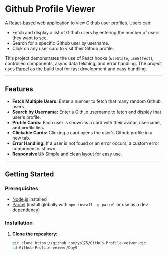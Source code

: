 <!-- # API KEYS
https://api.github.com/users?per_page=${count}
https://api.github.com/users/taylorotwell
https://api.github.com/users?since=6000&per_page=20

```Javascript
function Body(){
    async function fetchData(){
        const response = fetch(`https://api.github.com/users?per_page=${10}`)
        const data = await response.json();
        console.log(data);
        return data ;
    }
    const data = fetchData();
    return (
        <>
            {
                data.map(()=>{
                    return (
                    <div>
                    
                    </div>)
                })
            }
        </>
    )
}
```
# Why this will not work ?



**Mota Mota UseEffect and UseEffect hi use karna h**

# Project Features
✅**Jitne user number daale utne users show karane h**

# ✅ Search bar ko react se control karo 
```javascript
<input placeholder="Enter Number of users" type="text" 
        onChange={(e)=>{
            handleChange(Number(e.target.value))
        }} value={n === 0 ? '' : n}></input>
```

# ✅ Photo bhi random karo 
# ✅Add try catch functionality 
# Use call back and ek aur functionality banani h data fetch karna h name k basis pe 

## Aaj ki class may be bhari lag sakti h but isko baad mein khud implement karenge  -->


# Github Profile Viewer

A React-based web application to view Github user profiles. Users can:
- Fetch and display a list of Github users by entering the number of users they want to see.
- Search for a specific Github user by username.
- Click on any user card to visit their Github profile.

This project demonstrates the use of React hooks (`useState`, `useEffect`), controlled components, async data fetching, and error handling. The project uses [Parcel](https://parceljs.org/) as the build tool for fast development and easy bundling.

---

## Features

- **Fetch Multiple Users:** Enter a number to fetch that many random Github users.
- **Search by Username:** Enter a Github username to fetch and display that user's profile.
- **Profile Cards:** Each user is shown as a card with their avatar, username, and profile link.
- **Clickable Cards:** Clicking a card opens the user's Github profile in a new tab.
- **Error Handling:** If a user is not found or an error occurs, a custom error component is shown.
- **Responsive UI:** Simple and clean layout for easy use.

---

## Getting Started

### Prerequisites

- [Node.js](https://nodejs.org/) installed
- [Parcel](https://parceljs.org/) (install globally with `npm install -g parcel` or use as a dev dependency)

### Installation

1. **Clone the repository:**
   ```sh
   git clone https://github.com/yb175/Github-Profile-veiwer.git
   cd Github-Profile-veiwer/Day9